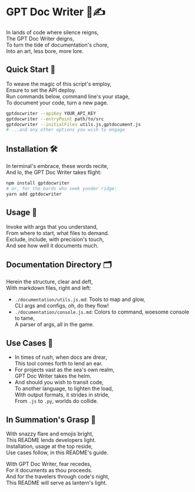 # GPT Doc Writer 📜✍️

In lands of code where silence reigns, <br/>
The GPT Doc Writer deigns, <br/>
To turn the tide of documentation's chore, <br/>
Into an art, less bore, more lore.

## Quick Start 🚀

To weave the magic of this script's employ, <br/>
Ensure to set the API deploy. <br/>
Run commands below, command line's your stage, <br/>
To document your code, turn a new page.

```bash
gptdocwriter --apiKey YOUR_API_KEY
gptdocwriter --entryPoint path/to/src
gptdocwriter --initialFiles utils.js,gptdocument.js
# ...and any other options you wish to engage
```

## Installation 🛠

In terminal's embrace, these words recite, <br/>
And lo, the GPT Doc Writer takes flight:

```bash
npm install gptdocwriter
# or, for the bards who seek yonder ridge:
yarn add gptdocwriter
```

## Usage 📖

Invoke with args that you understand, <br/>
From where to start, what files to demand. <br/>
Exclude, include, with precision's touch, <br/>
And see how well it documents much.

## Documentation Directory 🗂

Herein the structure, clear and deft, <br/>
With markdown files, right and left:

- `./documentation/utils.js.md`: Tools to map and glow, <br/>
  CLI args and configs, oh, do they flow!
- `./documentation/console.js.md`: Colors to command, woesome console to tame, <br/>
  A parser of args, all in the game.

## Use Cases 🎯

- In times of rush, when docs are drear, <br/>
  This tool comes forth to lend an ear. <br/>
- For projects vast as the sea's own realm, <br/>
  GPT Doc Writer takes the helm. <br/>
- And should you wish to transit code, <br/>
  To another language, to lighten the load, <br/>
  With output formats, it strides in stride, <br/>
  From `.js` to `.py`, worlds do collide.

## In Summation's Grasp 🌟

With snazzy flare and emojis bright, <br/>
This README lends developers light. <br/>
Installation, usage at the top reside, <br/>
Use cases follow, in this README's guide.

With GPT Doc Writer, fear recedes, <br/>
For it documents as thou proceeds. <br/>
And for the travelers through code's night, <br/>
This README will serve as lantern's light.




